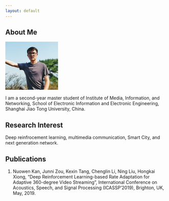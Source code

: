 ```yaml
---
layout: default
---
```


## About Me

<img class="profile-picture" src="nuowen.jpg" width = "165" height = "150">

I am a second-year master student of Institute of Media, Information, and Networking, School of Electronic Information and Electronic Engineering, Shanghai Jiao Tong University, China.

## Research Interest

Deep reinfrocement learning, multimedia communication, Smart City, and next generation network.

## Publications

1. Nuowen Kan, Junni Zou, Kexin Tang, Chenglin Li, Ning Liu, Hongkai Xiong, “Deep Reinforcement Learning-based Rate Adaptation for Adaptive 360-degree Video Streaming”, International Conference on Acoustics, Speech, and Signal Processing (ICASSP’2019), Brighton, UK, May, 2019.

